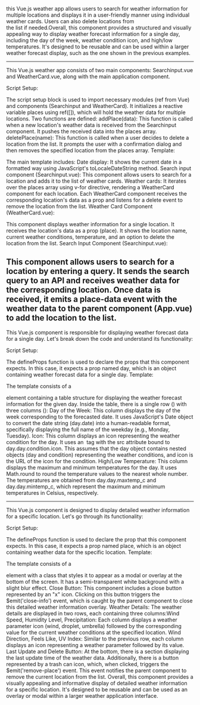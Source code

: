 this Vue.js weather app allows users to search for weather information for multiple locations and displays it in a user-friendly manner using individual weather cards. Users can also delete locations from the list if needed.Overall, this component provides a structured and visually appealing way to display weather forecast information for a single day, including the day of the week, weather condition icon, and high/low temperatures. It's designed to be reusable and can be used within a larger weather forecast display, such as the one shown in the previous examples.




----------------------------------------------------------------------------------------------------------------------------------------------

This Vue.js weather app consists of two main components: Searchinput.vue and WeatherCard.vue, along with the main application component.

Script Setup:

The script setup block is used to import necessary modules (ref from Vue) and components (Searchinput and WeatherCard).
It initializes a reactive variable places using ref([]), which will hold the weather data for multiple locations.
Two functions are defined:
addPlace(data): This function is called when a new location's weather data is received from the Searchinput component. It pushes the received data into the places array.
deletePlace(name): This function is called when a user decides to delete a location from the list. It prompts the user with a confirmation dialog and then removes the specified location from the places array.
Template:

The main template includes:
Date display: It shows the current date in a formatted way using JavaScript's toLocaleDateString method.
Search input component (Searchinput.vue): This component allows users to search for a location and adds it to the list of weather cards.
Weather cards: It iterates over the places array using v-for directive, rendering a WeatherCard component for each location. Each WeatherCard component receives the corresponding location's data as a prop and  listens for a delete event to remove the location from the list.
Weather Card Component (WeatherCard.vue):

This component displays weather information for a single location.
It receives the location's data as a prop (place).
It shows the location name, current weather conditions, temperature, and an option to delete the location from the list.
Search Input Component (Searchinput.vue):

This component allows users to search for a location by entering a query.
It sends the search query to an API and receives weather data for the corresponding location.
Once data is received, it emits a place-data event with the weather data to the parent component (App.vue) to add the location to the list.
--------------------------------------------------------------------------------------------------
This Vue.js component is responsible for displaying weather forecast data for a single day. Let's break down the code and understand its functionality:

Script Setup:

The defineProps function is used to declare the props that this component expects. In this case, it expects a prop named day, which is an object containing weather forecast data for a single day.
Template:

The template consists of a <div> element containing a table structure for displaying the weather forecast information for the given day.
Inside the table, there is a single row (<tr>) with three columns (<td>):
Day of the Week: This column displays the day of the week corresponding to the forecasted date. It uses JavaScript's Date object to convert the date string (day.date) into a human-readable format, specifically displaying the full name of the weekday (e.g., Monday, Tuesday).
Icon: This column displays an icon representing the weather condition for the day. It uses an <img> tag with the src attribute bound to day.day.condition.icon. This assumes that the day object contains nested objects (day and condition) representing the weather conditions, and icon is the URL of the icon for the condition.
High/Low Temperature: This column displays the maximum and minimum temperatures for the day. It uses Math.round to round the temperature values to the nearest whole number. The temperatures are obtained from day.day.maxtemp_c and day.day.mintemp_c, which represent the maximum and minimum temperatures in Celsius, respectively.

------------------------------------------------------------------------------------------------------------------
This Vue.js component is designed to display detailed weather information for a specific location. Let's go through its functionality:

Script Setup:

The defineProps function is used to declare the prop that this component expects. In this case, it expects a prop named place, which is an object containing weather data for the specific location.
Template:

The template consists of a <div> element with a class that styles it to appear as a modal or overlay at the bottom of the screen. It has a semi-transparent white background with a slight blur effect.
Close Button: This component includes a close button represented by an "x" icon. Clicking on this button triggers the $emit('close-info') event, which is caught by the parent component to close this detailed weather information overlay.
Weather Details: The weather details are displayed in two rows, each containing three columns:Wind Speed, Humidity Level, Precipitation: Each column displays a weather parameter icon (wind, droplet, umbrella) followed by the corresponding value for the current weather conditions at the specified location.
Wind Direction, Feels Like, UV Index: Similar to the previous row, each column displays an icon representing a weather parameter followed by its value.
Last Update and Delete Button: At the bottom, there is a section displaying the last update time of the weather data. Additionally, there is a button represented by a trash can icon, which, when clicked, triggers the $emit('remove-place') event. This event notifies the parent component to remove the current location from the list.
Overall, this component provides a visually appealing and informative display of detailed weather information for a specific location. It's designed to be reusable and can be used as an overlay or modal within a larger weather application interface.
